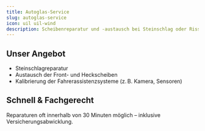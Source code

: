 ```yaml
---
title: Autoglas-Service
slug: autoglas-service
icon: uil uil-wind
description: Scheibenreparatur und -austausch bei Steinschlag oder Riss – schnell & zuverlässig.
---
```


## Unser Angebot

- Steinschlagreparatur
- Austausch der Front- und Heckscheiben
- Kalibrierung der Fahrerassistenzsysteme (z. B. Kamera, Sensoren)

## Schnell & Fachgerecht

Reparaturen oft innerhalb von 30 Minuten möglich – inklusive Versicherungsabwicklung.
